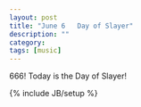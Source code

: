 ```yaml
---
layout: post
title: "June 6   Day of Slayer"
description: ""
category: 
tags: [music]
---
```


666! Today is the Day of Slayer!

{% include JB/setup %}
